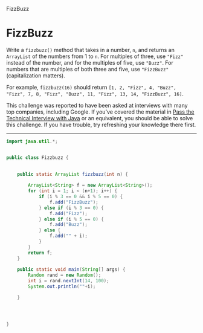 FizzBuzz

# FizzBuzz
Write a `fizzbuzz()` method that takes in a number, `n`, and returns an `ArrayList` of the numbers from 1 to `n`. For multiples of three, use `"Fizz"` instead of the number, and for the multiples of five, use `"Buzz"`. For numbers that are multiples of both three and five, use `"FizzBuzz"` (capitalization matters).

For example, `fizzbuzz(16)` should return `[1, 2, "Fizz", 4, "Buzz", "Fizz", 7, 8, "Fizz", "Buzz", 11, "Fizz", 13, 14, "FizzBuzz", 16]`.

This challenge was reported to have been asked at interviews with many top companies, including Google. If you’ve covered the material in [Pass the Technical Interview with Java](https://www.codecademy.com/learn/paths/pass-the-technical-interview-with-java) or an equivalent, you should be able to solve this challenge. If you have trouble, try refreshing your knowledge there first.

---

```Java
import java.util.*;


public class Fizzbuzz {
    
    
    public static ArrayList fizzbuzz(int n) {

        ArrayList<String> f = new ArrayList<String>();
        for (int i = 1; i < (n+1); i++) {
            if (i % 3 == 0 && i % 5 == 0) {
                f.add("FizzBuzz");
            } else if (i % 3 == 0) {
                f.add("Fizz");
            } else if (i % 5 == 0) {
                f.add("Buzz");
            } else {
                f.add("" + i);
            }
        }
        return f;
    }
    
    public static void main(String[] args) {
        Random rand = new Random();
        int i = rand.nextInt(14, 100);
        System.out.println(""+i);

    }




}

```
